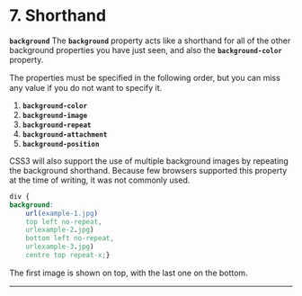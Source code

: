 # 7. Shorthand

**`background`**
The **`background`** property acts like a shorthand for all of the other background properties you have just seen, and also the **`background-color`** property.

The properties must be speciﬁed in the following order, but you can miss any value if you do not want to specify it.
1. **`background-color`**
2. **`background-image`**
3. **`background-repeat`**
4. **`background-attachment`**
5. **`background-position`**

CSS3 will also support the use of multiple background images by repeating the background shorthand. Because few browsers supported this property at the time of writing, it was not commonly used.
```css
div {
background:
	url(example-1.jpg)
	top left no-repeat,
	urlexample-2.jpg)
	bottom left no-repeat,
	urlexample-3.jpg)
	centre top repeat-x;}
```

The ﬁrst image is shown on top, with the last one on the bottom.

---
